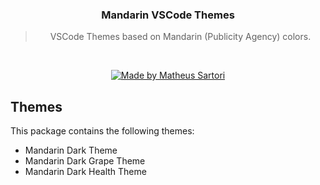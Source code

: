 <h3 align="center">
  Mandarin VSCode Themes
</h3>

<blockquote align="center">VSCode Themes based on Mandarin (Publicity Agency) colors.</blockquote>
<br>

<p align="center">
  <a href="https://github.com/matheussartori">
    <img alt="Made by Matheus Sartori" src="https://img.shields.io/badge/made%20by-Matheus%20Sartori-%2304D361">
  </a>
</p>

## Themes

This package contains the following themes:

- Mandarin Dark Theme
- Mandarin Dark Grape Theme
- Mandarin Dark Health Theme